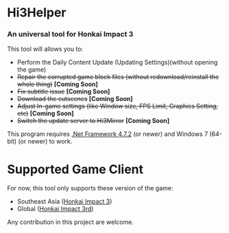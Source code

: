 # Hi3Helper
### An universal tool for Honkai Impact 3
 This tool will allows you to:
 * Perform the Daily Content Update (Updating Settings)(without opening the game)
 * ~~Repair the corrupted game block files (without redownload/reinstall the whole thing)~~ **[Coming Soon]**
 * ~~Fix subtitle issue~~ **[Coming Soon]**
 * ~~Download the cutscenes~~ **[Coming Soon]**
 * ~~Adjust In-game settings (like Window size, FPS Limit, Graphics Setting, etc)~~ **[Coming Soon]**
 * ~~Switch the update server to Hi3Mirror~~ **[Coming Soon]**

 This program requires [.Net Framework 4.7.2](https://dotnet.microsoft.com/download/dotnet-framework/thank-you/net472-offline-installer) (or newer) and Windows 7 (64-bit) (or newer) to work.
 
 # Supported Game Client
 For now, this tool only supports these version of the game:
 * Southeast Asia ([Honkai Impact 3](https://honkaiimpact3.mihoyo.com/asia/en-us/home))
 * Global ([Honkai Impact 3rd](https://honkaiimpact3.mihoyo.com/global/en-us/home))

 Any contribution in this project are welcome.

